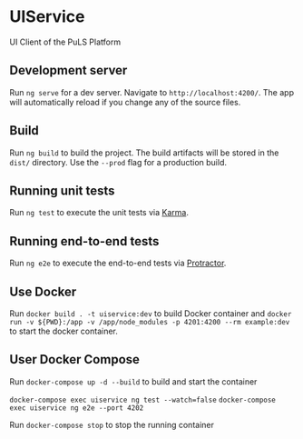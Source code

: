 # UIService

UI Client of the PuLS Platform

## Development server

Run `ng serve` for a dev server. Navigate to `http://localhost:4200/`. The app will automatically reload if you change any of the source files.

## Build

Run `ng build` to build the project. The build artifacts will be stored in the `dist/` directory. Use the `--prod` flag for a production build.

## Running unit tests

Run `ng test` to execute the unit tests via [Karma](https://karma-runner.github.io).

## Running end-to-end tests

Run `ng e2e` to execute the end-to-end tests via [Protractor](http://www.protractortest.org/).

## Use Docker
Run `docker build . -t uiservice:dev` to build Docker container and `docker run -v ${PWD}:/app -v /app/node_modules -p 4201:4200 --rm example:dev` to start the docker container.

## User Docker Compose
Run `docker-compose up -d --build` to build and start the container

`docker-compose exec uiservice ng test --watch=false`
`docker-compose exec uiservice ng e2e --port 4202`

Run `docker-compose stop` to stop the running container
